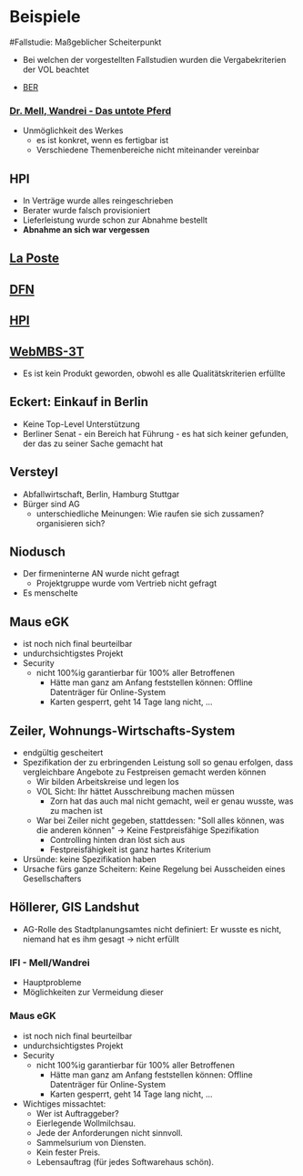 # Beispiele

#Fallstudie: Maßgeblicher Scheiterpunkt
* Bei welchen der vorgestellten Fallstudien wurden die Vergabekriterien der VOL beachtet

* [BER](/Fallstudie-BER)
### [Dr. Mell, Wandrei - Das untote Pferd](/Fallstudie-Mell-Das-Untote-Pferd)
* Unmöglichkeit des Werkes
    * es ist konkret, wenn es fertigbar ist
    * Verschiedene Themenbereiche nicht miteinander vereinbar

## HPI
* In Verträge wurde alles reingeschrieben
* Berater wurde falsch provisioniert
* Lieferleistung wurde schon zur Abnahme bestellt
* **Abnahme an sich war vergessen**

## [La Poste](/Fallstudie-La-Poste)
## [DFN](/Fallstudie-DFN)
## [HPI](/Fallstudie-HPI)
## [WebMBS-3T](/WebMBS-3T)
* Es ist kein Produkt geworden, obwohl es alle Qualitätskriterien erfüllte

## Eckert: Einkauf in Berlin
* Keine Top-Level Unterstützung
* Berliner Senat - ein Bereich hat Führung - es hat sich keiner gefunden, der das zu seiner Sache gemacht hat

## Versteyl
* Abfallwirtschaft, Berlin, Hamburg Stuttgar
* Bürger sind AG
    * unterschiedliche Meinungen: Wie raufen sie sich zussamen? organisieren sich?

## Niodusch
* Der firmeninterne AN wurde nicht gefragt
    * Projektgruppe wurde vom Vertrieb nicht gefragt
* Es menschelte

## Maus eGK
* ist noch nich final beurteilbar
* undurchsichtigstes Projekt
* Security
    * nicht 100%ig garantierbar für 100% aller Betroffenen
        * Hätte man ganz am Anfang feststellen können: Offline Datenträger für Online-System
        * Karten gesperrt, geht 14 Tage lang nicht, ...

## Zeiler, Wohnungs-Wirtschafts-System
* endgültig gescheitert
* Spezifikation der zu erbringenden Leistung soll so genau erfolgen, dass vergleichbare Angebote zu Festpreisen gemacht werden können
    * Wir bilden Arbeitskreise und legen los
    * VOL Sicht: Ihr hättet Ausschreibung machen müssen
        * Zorn hat das auch mal nicht gemacht, weil er genau wusste, was zu machen ist
    * War bei Zeiler nicht gegeben, stattdessen: "Soll alles können, was die anderen können" -> Keine Festpreisfähige Spezifikation
        * Controlling hinten dran löst sich aus
        * Festpreisfähigkeit ist ganz hartes Kriterium
* Ursünde: keine Spezifikation haben
* Ursache fürs ganze Scheitern: Keine Regelung bei Ausscheiden eines Gesellschafters

## Höllerer, GIS Landshut
* AG-Rolle des Stadtplanungsamtes nicht definiert: Er wusste es nicht, niemand hat es ihm gesagt -> nicht erfüllt

### IFI - Mell/Wandrei
* Hauptprobleme
* Möglichkeiten zur Vermeidung dieser

### Maus eGK
* ist noch nich final beurteilbar
* undurchsichtigstes Projekt
* Security
    * nicht 100%ig garantierbar für 100% aller Betroffenen
        * Hätte man ganz am Anfang feststellen können: Offline Datenträger für Online-System
        * Karten gesperrt, geht 14 Tage lang nicht, ...
* Wichtiges missachtet:
    * Wer ist Auftraggeber? 
    * Eierlegende Wollmilchsau.  
    * Jede der Anforderungen nicht sinnvoll.  
    * Sammelsurium von Diensten.  
    * Kein fester Preis.  
    * Lebensauftrag (für jedes Softwarehaus schön).